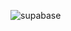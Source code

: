 
<!--
Hi, I’m Chari, transitioning from customer service to the tech industry. I love playing computer games, RPGs, and coding challenges. Inspired by my brothers, my first teammates, I’m now navigating the exciting world of software engineering, ready to innovate and solve real world problems.👋
- 🌱 I’m currently taking a full-stack web development course at School of Code.

#### My project with School of Code 👩‍💻
  ##### Click the title below to view my projects and to play the games.
- [Escape room](https://scratch.mit.edu/projects/963291225/) build with scratch sprites.
- [Rock, Paper, Scissors game](https://supreme-adventure-mzok5jp.pages.github.io/) build with HTML, CSS, and JavaScript.
- [Weather App](https://weather-app-soc.netlify.app/) uses API fetching.


Here are some ideas to get you started:
- 🔭 I’m currently working on ...
- 👯 I’m looking to collaborate on ...
- 🤔 I’m looking for help with ...
- 💬 Ask me about ...
- 📫 How to reach me: ...
- 😄 Pronouns: ...
-->
![supabase](https://github.com/user-attachments/assets/61af7fc8-4cd4-415d-bfbf-2a9763de642b)
